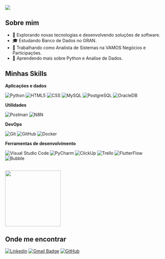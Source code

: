 ![](https://komarev.com/ghpvc/?username=jorgeLucasADS&color=006bed)

## Sobre mim

- 🤔 Explorando novas tecnologias e desenvolvendo soluções de software.
- 🎓 Estudando Banco de Dados no GRAN.
- 💼 Trabalhando como Analista de Sistemas na VAMOS Negócios e Participações.
- 🌱 Aprendendo mais sobre Python e Analise de Dados.

## Minhas Skills

**Aplicações e dados**

![Python](https://img.shields.io/badge/-Python-333333?style=flat&logo=Python)
![HTML5](https://img.shields.io/badge/-HTML5-333333?style=flat&logo=HTML5)
![CSS](https://img.shields.io/badge/-CSS-333333?style=flat&logo=CSS3)
![MySQL](https://img.shields.io/badge/-MySQL-333333?style=flat&logo=mysql)
![PostgreSQL](https://img.shields.io/badge/-PostgreSQL-333333?style=flat&logo=postgresql)
![OracleDB](https://img.shields.io/badge/-OracleDB-333333?style=flat&logo=oracle)

**Utilidades**

![Postman](https://img.shields.io/badge/-Postman-333333?style=flat&logo=postman)
![N8N](https://img.shields.io/badge/-N8N-333333?style=flat&logo=n8n)

**DevOps**

![Git](https://img.shields.io/badge/-Git-333333?style=flat&logo=git)
![GitHub](https://img.shields.io/badge/-GitHub-333333?style=flat&logo=github)
![Docker](https://img.shields.io/badge/-Docker-333333?style=flat&logo=docker)

**Ferramentas de desenvolvimento**

![Visual Studio Code](https://img.shields.io/badge/-Visual%20Studio%20Code-333333?style=flat&logo=vscode&logoColor=007ACC)
![PyCharm](https://img.shields.io/badge/-PyCharm-333333?style=flat&logo=pycharm)
![ClickUp](https://img.shields.io/badge/-ClickUp-333333?style=flat&logo=clickup)
![Trello](https://img.shields.io/badge/-Trello-333333?style=flat&logo=trello)
![FlutterFlow](https://img.shields.io/badge/-FlutterFlow-333333?style=flat&logo=flutter)
![Bubble](https://img.shields.io/badge/-Bubble-333333?style=flat&logo=bubbleio&logoColor=007ACC)

<br/>

<a href="https://github.com/jorgeLucasADS" title="Perfil do Jorge Lucas">
  <img height="180em" src="https://github-readme-stats.vercel.app/api?username=jorgeLucasADS&theme=dracula&show_icons=true" />
</a>

## Onde me encontrar

[![Linkedin](https://img.shields.io/badge/-jorgeLucasADS-blue?style=flat-square&logo=Linkedin&logoColor=white&link=[https://www.linkedin.com/in/jorge-lucas-ads)](https://www.linkedin.com/in/jorge-lucas-ads)
[![Gmail Badge](https://img.shields.io/badge/-jorge.lucas.ads@gmail.com-006bed?style=flat-square&logo=Gmail&logoColor=white&link=mailto:jorge.lucas.ads@gmail.com)](mailto:jorge.lucas.ads@gmail.com)
[![GitHub](https://img.shields.io/github/followers/jorgeLucasADS?label=follow&style=social)](https://github.com/jorgeLucasADS)
